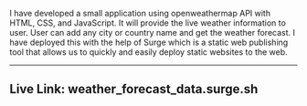 I have developed a small application using openweathermap API with HTML, CSS, and JavaScript. It will provide the live weather information to user. User can add any city or country name and get the weather forecast. I have deployed this with the help of Surge which is a static web publishing tool that allows us to quickly and easily deploy static websites to the web.

---------------------------------
Live Link:
weather_forecast_data.surge.sh
---------------------------------
